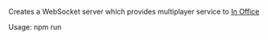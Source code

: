 Creates a WebSocket server which provides multiplayer service to [In Office](https://github.com/Hon139/In-Office)

Usage: npm run 
